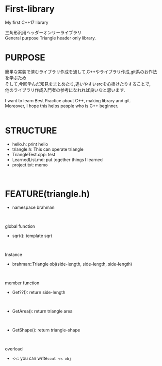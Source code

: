 # First-library
My first C++17 library

三角形汎用ヘッダーオンリーライブラリ<br>
General purpose Triangle header only library.<br>

# PURPOSE
簡単な実装で済むライブラリ作成を通して,C++やライブラリ作成,git系のお作法を学ぶため<br>
そして,今回学んだ知見をまとめたり,追いやすいsrcを心掛けたりすることで,<br>
他のライブラリ作成入門者の参考になれれば良いなと思います.<br>
<br>
I want to learn Best Practice about C++, making library and git.<br>
Moreover, I hope this helps people who is C++ beginner.<br>
<br>

# STRUCTURE
* hello.h: print hello<br>
* triangle.h: This can operate triangle<br>
* TriangleTest.cpp: test<br>
* LearnedList.md: put together things I learned<br>
* project.txt: memo<br>
<br>

# FEATURE(triangle.h)
* namespace brahman<br>
<br>

global function<br>
* sqrt(): template sqrt<br>
<br>

Instance<br>
* brahman::Triangle<T> obj(side-length, side-length, side-length)<br>
<br>

member function<br>
* Get??(): return side-length<br>
<br>

* GetArea(): return triangle area<br>
<br>

* GetShape(): return triangle-shape<br>
<br>

overload<br>
* <<: you can write```cout << obj``` <br>